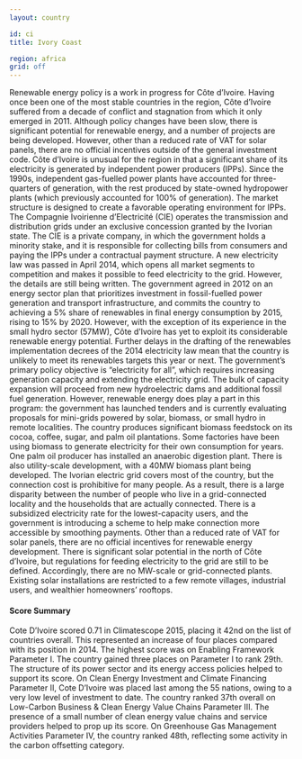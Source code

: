 ```yaml
---
layout: country

id: ci
title: Ivory Coast

region: africa
grid: off
---
```


Renewable energy policy is a work in progress for Côte d’Ivoire. Having once been one of the most stable countries in the region, Côte d’Ivoire suffered from a decade of conflict and stagnation from which it only emerged in 2011. Although policy changes have been slow, there is significant potential for renewable energy, and a number of projects are being developed. However, other than a reduced rate of VAT for solar panels, there are no official incentives outside of the general investment code.
Côte d’Ivoire is unusual for the region in that a significant share of its electricity is generated by independent power producers (IPPs). Since the 1990s, independent gas-fuelled power plants have accounted for three-quarters of generation, with the rest produced by state-owned hydropower plants (which previously accounted for 100% of generation). The market structure is designed to create a favorable operating environment for IPPs. The Compagnie Ivoirienne d’Electricité (CIE) operates the transmission and distribution grids under an exclusive concession granted by the Ivorian state. The CIE is a private company, in which the government holds a minority stake, and it is responsible for collecting bills from consumers and paying the IPPs under a contractual payment structure.
A new electricity law was passed in April 2014, which opens all market segments to competition and makes it possible to feed electricity to the grid. However, the details are still being written. The government agreed in 2012 on an energy sector plan that prioritizes investment in fossil-fuelled power generation and transport infrastructure, and commits the country to achieving a 5% share of renewables in final energy consumption by 2015, rising to 15% by 2020. 
However, with the exception of its experience in the small hydro sector (57MW), Côte d’Ivoire has yet to exploit its considerable renewable energy potential. Further delays in the drafting of the renewables implementation decrees of the 2014 electricity law mean that the country is unlikely to meet its renewables targets this year or next.
The government’s primary policy objective is “electricity for all”, which requires increasing generation capacity and extending the electricity grid. The bulk of capacity expansion will proceed from new hydroelectric dams and additional fossil fuel generation. However, renewable energy does play a part in this program: the government has launched tenders and is currently evaluating proposals for mini-grids powered by solar, biomass, or small hydro in remote localities.
The country produces significant biomass feedstock on its cocoa, coffee, sugar, and palm oil plantations. Some factories have been using biomass to generate electricity for their own consumption for years. One palm oil producer has installed an anaerobic digestion plant. There is also utility-scale development, with a 40MW biomass plant being developed.
The Ivorian electric grid covers most of the country, but the connection cost is prohibitive for many people. As a result, there is a large disparity between the number of people who live in a grid-connected locality and the households that are actually connected. There is a subsidized electricity rate for the lowest-capacity users, and the government is introducing a scheme to help make connection more accessible by smoothing payments.
Other than a reduced rate of VAT for solar panels, there are no official incentives for renewable energy development. There is significant solar potential in the north of Côte d’Ivoire, but regulations for feeding electricity to the grid are still to be defined. Accordingly, there are no MW-scale or grid-connected plants. Existing solar installations are restricted to a few remote villages, industrial users, and wealthier homeowners’ rooftops.

#### Score Summary

Cote D’Ivoire scored 0.71 in Climatescope 2015, placing it 42nd on the list of countries overall. This represented an increase of four places compared with its position in 2014. The highest score was on Enabling Framework Parameter I. 
The country gained three places on Parameter I to rank 29th. The structure of its power sector and its energy access policies helped to support its score. 
On Clean Energy Investment and Climate Financing Parameter II, Cote D’Ivoire was placed last among the 55 nations, owing to a very low level of investment to date. 
The country ranked 37th overall on Low-Carbon Business & Clean Energy Value Chains Parameter III. The presence of a small number of clean energy value chains and service providers helped to prop up its score. 
On Greenhouse Gas Management Activities Parameter IV, the country ranked 48th, reflecting some activity in the carbon offsetting category.
